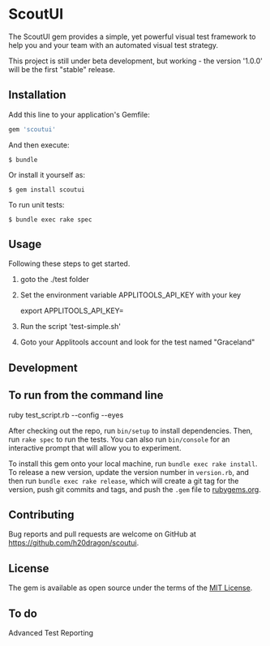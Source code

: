 # ScoutUI

The ScoutUI gem provides a simple, yet powerful visual test framework to help you and your team with an automated visual test strategy.

This project is still under beta development, but working - the version '1.0.0' will be the first "stable" release.

## Installation

Add this line to your application's Gemfile:

```ruby
gem 'scoutui'
```

And then execute:

    $ bundle

Or install it yourself as:

    $ gem install scoutui
    
To run unit tests:

    $ bundle exec rake spec

## Usage

Following these steps to get started.

1. goto the ./test folder
2. Set the environment variable APPLITOOLS_API_KEY with your key

   export APPLITOOLS_API_KEY=<your key>
3. Run the script 'test-simple.sh'
4. Goto your Applitools account and look for the test named "Graceland"

## Development


## To run from the command line

ruby test_script.rb  --config <your test settings JSON file> --eyes


After checking out the repo, run `bin/setup` to install dependencies. Then, run `rake spec` to run the tests. You can also run `bin/console` for an interactive prompt that will allow you to experiment.

To install this gem onto your local machine, run `bundle exec rake install`. To release a new version, update the version number in `version.rb`, and then run `bundle exec rake release`, which will create a git tag for the version, push git commits and tags, and push the `.gem` file to [rubygems.org](https://rubygems.org).

## Contributing

Bug reports and pull requests are welcome on GitHub at https://github.com/h20dragon/scoutui.

## License

The gem is available as open source under the terms of the [MIT License](http://opensource.org/licenses/MIT).

## To do

Advanced Test Reporting

